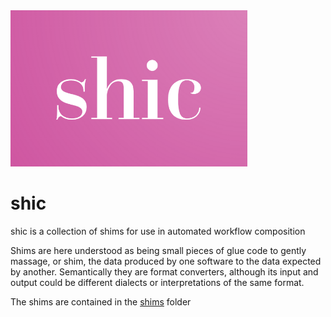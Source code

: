 <img src="/assets/img/shic_logo.png" alt="shic logo" style="height: 250px;"/>

# shic
shic is a collection of shims for use in automated workflow composition

Shims are here understood as being small pieces of glue code to gently massage, or shim, the data produced by one software to the data expected by another. Semantically they are format converters, although its input and output could be different dialects or interpretations of the same format.

The shims are contained in the [shims](shims/) folder

